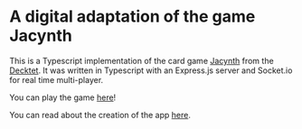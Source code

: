 # A digital adaptation of the game Jacynth
This is a Typescript implementation of the card game [Jacynth](http://wiki.decktet.com/game:jacynth) from the [Decktet](https://www.decktet.com/). 
It was written in Typescript with an Express.js server and Socket.io for real time multi-player. 

You can play the game [here](https://jacynth.herokuapp.com/)!

You can read about the creation of the app [here](https://dylan-cairns.github.io/Jacynth/).

